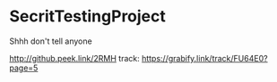 # SecritTestingProject
Shhh don't tell anyone

http://github.peek.link/2RMH
track: https://grabify.link/track/FU64E0?page=5
